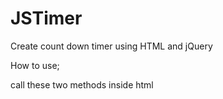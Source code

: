 # JSTimer
Create count down timer using HTML and jQuery

How to use;

call these two methods inside html <script> tag
Format: TIMER.init(['minute','second','label to display timer',
'btnSubmit which id work after counter came to end here click on submit button']
example: TIMER.init([0,3,"label","btnSubmit"]);
TIMER.Run();  // invoke timer

What inside;

It has 2 files timer.HTML and timer.JS

timer.JS
created two method for initials parameter and second method for implement timer functionality

timer.html
added jQuery library and our timer.js file 
